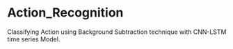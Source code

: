 # Action_Recognition

Classifying Action using Background Subtraction technique with CNN-LSTM time series Model.
